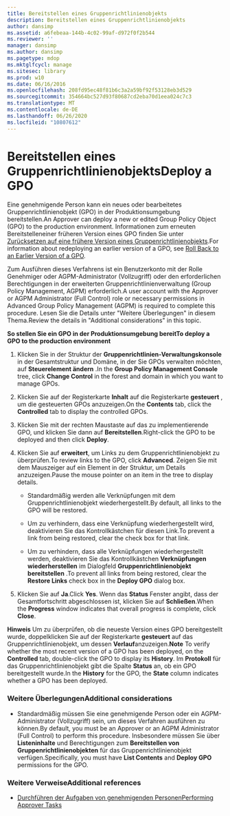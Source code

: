 ```yaml
---
title: Bereitstellen eines Gruppenrichtlinienobjekts
description: Bereitstellen eines Gruppenrichtlinienobjekts
author: dansimp
ms.assetid: a6febeaa-144b-4c02-99af-d972f0f2b544
ms.reviewer: ''
manager: dansimp
ms.author: dansimp
ms.pagetype: mdop
ms.mktglfcycl: manage
ms.sitesec: library
ms.prod: w10
ms.date: 06/16/2016
ms.openlocfilehash: 208fd95ec48f81b6c3a2a59bf92f53128eb3d529
ms.sourcegitcommit: 354664bc527d93f80687cd2eba70d1eea024c7c3
ms.translationtype: MT
ms.contentlocale: de-DE
ms.lasthandoff: 06/26/2020
ms.locfileid: "10807612"
---
```

# <span data-ttu-id="e1198-103">Bereitstellen eines Gruppenrichtlinienobjekts</span><span class="sxs-lookup"><span data-stu-id="e1198-103">Deploy a GPO</span></span>


<span data-ttu-id="e1198-104">Eine genehmigende Person kann ein neues oder bearbeitetes Gruppenrichtlinienobjekt (GPO) in der Produktionsumgebung bereitstellen.</span><span class="sxs-lookup"><span data-stu-id="e1198-104">An Approver can deploy a new or edited Group Policy Object (GPO) to the production environment.</span></span> <span data-ttu-id="e1198-105">Informationen zum erneuten Bereitstelleneiner früheren Version eines GPO finden Sie unter [Zurücksetzen auf eine frühere Version eines Gruppenrichtlinienobjekts](roll-back-to-an-earlier-version-of-a-gpo-agpm40.md).</span><span class="sxs-lookup"><span data-stu-id="e1198-105">For information about redeploying an earlier version of a GPO, see [Roll Back to an Earlier Version of a GPO](roll-back-to-an-earlier-version-of-a-gpo-agpm40.md).</span></span>

<span data-ttu-id="e1198-106">Zum Ausführen dieses Verfahrens ist ein Benutzerkonto mit der Rolle Genehmiger oder AGPM-Administrator (Vollzugriff) oder den erforderlichen Berechtigungen in der erweiterten Gruppenrichtlinienverwaltung (Group Policy Management, AGPM) erforderlich.</span><span class="sxs-lookup"><span data-stu-id="e1198-106">A user account with the Approver or AGPM Administrator (Full Control) role or necessary permissions in Advanced Group Policy Management (AGPM) is required to complete this procedure.</span></span> <span data-ttu-id="e1198-107">Lesen Sie die Details unter "Weitere Überlegungen" in diesem Thema.</span><span class="sxs-lookup"><span data-stu-id="e1198-107">Review the details in "Additional considerations" in this topic.</span></span>

**<span data-ttu-id="e1198-108">So stellen Sie ein GPO in der Produktionsumgebung bereit</span><span class="sxs-lookup"><span data-stu-id="e1198-108">To deploy a GPO to the production environment</span></span>**

1.  <span data-ttu-id="e1198-109">Klicken Sie in der Struktur der **Gruppenrichtlinien-Verwaltungskonsole** in der Gesamtstruktur und Domäne, in der Sie GPOs verwalten möchten, auf **Steuerelement ändern** .</span><span class="sxs-lookup"><span data-stu-id="e1198-109">In the **Group Policy Management Console** tree, click **Change Control** in the forest and domain in which you want to manage GPOs.</span></span>

2.  <span data-ttu-id="e1198-110">Klicken Sie auf der Registerkarte **Inhalt** auf die Registerkarte **gesteuert** , um die gesteuerten GPOs anzuzeigen.</span><span class="sxs-lookup"><span data-stu-id="e1198-110">On the **Contents** tab, click the **Controlled** tab to display the controlled GPOs.</span></span>

3.  <span data-ttu-id="e1198-111">Klicken Sie mit der rechten Maustaste auf das zu implementierende GPO, und klicken Sie dann auf **Bereitstellen**.</span><span class="sxs-lookup"><span data-stu-id="e1198-111">Right-click the GPO to be deployed and then click **Deploy**.</span></span>

4.  <span data-ttu-id="e1198-112">Klicken Sie auf **erweitert**, um Links zu dem Gruppenrichtlinienobjekt zu überprüfen.</span><span class="sxs-lookup"><span data-stu-id="e1198-112">To review links to the GPO, click **Advanced**.</span></span> <span data-ttu-id="e1198-113">Zeigen Sie mit dem Mauszeiger auf ein Element in der Struktur, um Details anzuzeigen.</span><span class="sxs-lookup"><span data-stu-id="e1198-113">Pause the mouse pointer on an item in the tree to display details.</span></span>

    -   <span data-ttu-id="e1198-114">Standardmäßig werden alle Verknüpfungen mit dem Gruppenrichtlinienobjekt wiederhergestellt.</span><span class="sxs-lookup"><span data-stu-id="e1198-114">By default, all links to the GPO will be restored.</span></span>

    -   <span data-ttu-id="e1198-115">Um zu verhindern, dass eine Verknüpfung wiederhergestellt wird, deaktivieren Sie das Kontrollkästchen für diesen Link.</span><span class="sxs-lookup"><span data-stu-id="e1198-115">To prevent a link from being restored, clear the check box for that link.</span></span>

    -   <span data-ttu-id="e1198-116">Um zu verhindern, dass alle Verknüpfungen wiederhergestellt werden, deaktivieren Sie das Kontrollkästchen **Verknüpfungen wiederherstellen** im Dialogfeld **Gruppenrichtlinienobjekt bereitstellen** .</span><span class="sxs-lookup"><span data-stu-id="e1198-116">To prevent all links from being restored, clear the **Restore Links** check box in the **Deploy GPO** dialog box.</span></span>

5.  <span data-ttu-id="e1198-117">Klicken Sie auf **Ja**.</span><span class="sxs-lookup"><span data-stu-id="e1198-117">Click **Yes**.</span></span> <span data-ttu-id="e1198-118">Wenn das **Status** Fenster angibt, dass der Gesamtfortschritt abgeschlossen ist, klicken Sie auf **Schließen**.</span><span class="sxs-lookup"><span data-stu-id="e1198-118">When the **Progress** window indicates that overall progress is complete, click **Close**.</span></span>

<span data-ttu-id="e1198-119">**Hinweis**  Um zu überprüfen, ob die neueste Version eines GPO bereitgestellt wurde, doppelklicken Sie auf der Registerkarte **gesteuert** auf das Gruppenrichtlinienobjekt, um dessen **Verlauf**anzuzeigen.</span><span class="sxs-lookup"><span data-stu-id="e1198-119">**Note** To verify whether the most recent version of a GPO has been deployed, on the **Controlled** tab, double-click the GPO to display its **History**.</span></span> <span data-ttu-id="e1198-120">Im **Protokoll** für das Gruppenrichtlinienobjekt gibt die Spalte **Status** an, ob ein GPO bereitgestellt wurde.</span><span class="sxs-lookup"><span data-stu-id="e1198-120">In the **History** for the GPO, the **State** column indicates whether a GPO has been deployed.</span></span>

 

### <span data-ttu-id="e1198-121">Weitere Überlegungen</span><span class="sxs-lookup"><span data-stu-id="e1198-121">Additional considerations</span></span>

-   <span data-ttu-id="e1198-122">Standardmäßig müssen Sie eine genehmigende Person oder ein AGPM-Administrator (Vollzugriff) sein, um dieses Verfahren ausführen zu können.</span><span class="sxs-lookup"><span data-stu-id="e1198-122">By default, you must be an Approver or an AGPM Administrator (Full Control) to perform this procedure.</span></span> <span data-ttu-id="e1198-123">Insbesondere müssen Sie über **Listeninhalte** und Berechtigungen zum **Bereitstellen von Gruppenrichtlinienobjekten** für das Gruppenrichtlinienobjekt verfügen.</span><span class="sxs-lookup"><span data-stu-id="e1198-123">Specifically, you must have **List Contents** and **Deploy GPO** permissions for the GPO.</span></span>

### <span data-ttu-id="e1198-124">Weitere Verweise</span><span class="sxs-lookup"><span data-stu-id="e1198-124">Additional references</span></span>

-   [<span data-ttu-id="e1198-125">Durchführen der Aufgaben von genehmigenden Personen</span><span class="sxs-lookup"><span data-stu-id="e1198-125">Performing Approver Tasks</span></span>](performing-approver-tasks-agpm40.md)

 

 





